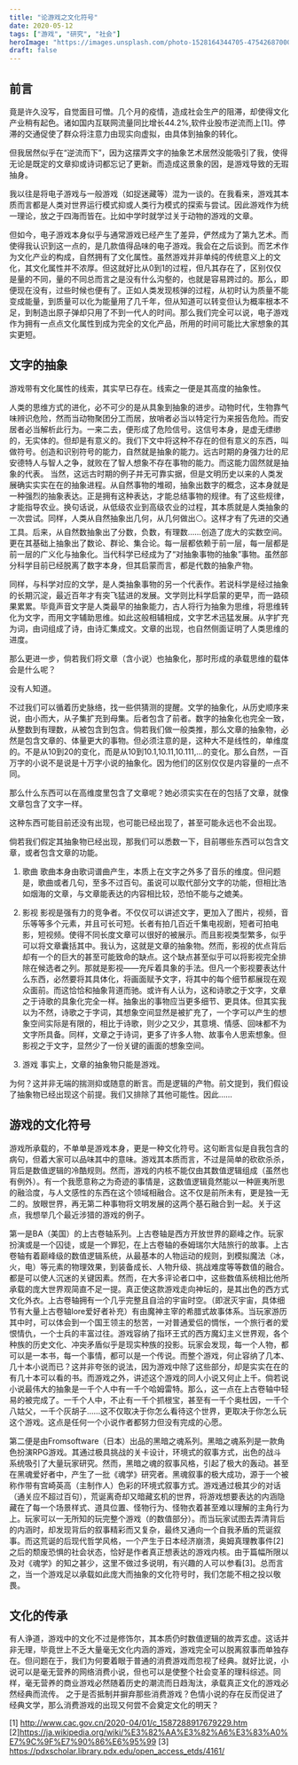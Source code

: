 ```yaml
---
title: "论游戏之文化符号"
date: 2020-05-12
tags: ["游戏", "研究", "社会"]
heroImage: "https://images.unsplash.com/photo-1528164344705-47542687000d?ixlib=rb-1.2.1&q=80&fm=jpg&crop=entropy&cs=tinysrgb&w=2000&fit=max&ixid=eyJhcHBfaWQiOjExNzczfQ"
draft: false
---
```


## 前言

竟是许久没写，自觉面目可憎。几个月的疫情，造成社会生产的阻滞，却使得文化产业稍有起色。诸如国内互联网流量同比增长44.2%,软件业股市逆流而上[1]。停滞的交通促使了群众将注意力由现实向虚拟，由具体到抽象的转化。

但我居然似乎在“逆流而下”，因为这摆弄文字的抽象艺术居然没能吸引了我，使得无论是既定的文章抑或诗词都忘记了更新。而造成这景象的因，是游戏导致的无瑕抽身。

我以往是将电子游戏与一般游戏（如捉迷藏等）混为一谈的。在我看来，游戏其本质而言都是人类对世界运行模式抑或人类行为模式的探索与尝试。因此游戏作为统一理论，放之于四海而皆在。比如中学时就学过关于动物的游戏的文章。

但如今，电子游戏本身似乎与通常游戏已经产生了差异，俨然成为了第九艺术。而使得我认识到这一点的，是几款值得品味的电子游戏。我会在之后谈到。而艺术作为文化产业的构成，自然拥有了文化属性。虽然游戏并非单纯的传统意义上的文化，其文化属性并不浓厚。但这就好比从0到1的过程，但凡其存在了，区别仅仅是量的不同，量的不同总而言之是没有什么沟壑的，也就是容易跨过的。那么，即便现在没有，过些时候也便有了。正如人类发现核弹的过程，从初时认为质量不能变成能量，到质量可以化为能量用了几千年，但从知道可以转变但认为概率根本不足，到制造出原子弹却只用了不到一代人的时间。那么我们完全可以说，电子游戏作为拥有一点点文化属性到成为完全的文化产品，所用的时间可能比大家想象的其实更短。

## 文字的抽象

游戏带有文化属性的线索，其实早已存在。线索之一便是其高度的抽象性。

人类的思维方式的进化，必不可少的是从具象到抽象的进步。动物时代，生物靠气味辨识危险，然而当动物聚团分工而居，放哨者必当以特定行为来报告危险。而安居者必当解析此行为。一来二去，便形成了危险信号。这信号本身，是虚无缥缈的，无实体的。但却是有意义的。我们下文中将这种不存在的但有意义的东西，叫做符号。创造和识别符号的能力，自然就是抽象的能力。远古时期的身强力壮的尼安德特人与智人之争，就败在了智人想象不存在事物的能力。而这能力固然就是抽象的代表。
当然，这远古时期的例子并无可靠实据，但是文明历史以来的人类发展确实实实在在的抽象进程。从自然事物的堆砌，抽象出数字的概念，这本身就是一种强烈的抽象表达。正是拥有这种表达，才能总结事物的规律。有了这些规律，才能指导农业。换句话说，从低级农业到高级农业的过程，其本质就是人类抽象的一次尝试。同样，人类从自然抽象出几何，从几何做出⚪。这样才有了先进的交通工具。后来，从自然数抽象出了分数，负数，有理数……创造了庞大的实数空间。更在其基础上抽象出了数论、群论、集合论。每一层都依赖于前一层，每一层都是前一层的广义化与抽象化。当代科学已经成为了“对抽象事物的抽象”事物。虽然部分科学目前已经脱离了数字本身，但其启蒙而言，都是代数的抽象产物。

同样，与科学对应的文学，是人类抽象事物的另一个代表作。若说科学是经过抽象的长期沉淀，最近百年才有突飞猛进的发展。文学则比科学启蒙的更早，而一路硕果累累。毕竟声音文字是人类最早的抽象能力，古人将行为抽象为思维，将思维转化为文字，而用文字辅助思维。如此这般相辅相成，文字艺术迅猛发展。从字扩充为词，由词组成了诗，由诗汇集成文。文章的出现，也自然侧面证明了人类思维的进度。

那么更进一步，倘若我们将文章（含小说）也抽象化，那时形成的承载思维的载体会是什么呢？

没有人知道。

不过我们可以循着历史脉络，找一些供猜测的提醒。文学的抽象化，从历史顺序来说，由小而大，从子集扩充到母集。后者包含了前者。数字的抽象化也完全一致，从整数到有理数，从被包含到包含。倘若我们做一般类推，那么文章的抽象物，必然是包含文章的、体量更大的事物。但必须注意的是，这种大不是线性的，单维度的。不是从10到20的变化，而是从10到10.1,10.11,10.111,...的变化。那么自然，一百万字的小说不是说是十万字小说的抽象化。因为他们的区别仅仅是内容量的一点不同。

那么什么东西可以在高维度里包含了文章呢？她必须实实在在的包括了文章，就像文章包含了文字一样。

这种东西可能目前还没有出现，也可能已经出现了，甚至可能永远也不会出现。

倘若我们假定其抽象物已经出现，那我们可以悉数一下，目前哪些东西可以包含文章，或者包含文章的功能。

1. 歌曲
歌曲本身由歌词谱曲产生，本质上在文字之外多了音乐的维度。但问题是，歌曲或者几句，至多不过百句。虽说可以取代部分文字的功能，但相比浩如烟海的文章，与文章能表达的内容相比较，恐怕不能与之媲美。

2. 影视
影视是强有力的竞争者。不仅仅可以讲述文字，更加入了图片，视频，音乐等等多个元素，并且可长可短。长者有拍几百近千集电视剧，短者可拍电影，短视频。使得不同长度文章可以很好的被展示。而且影视类型繁多，似乎可以将文章囊括其中。我认为，这就是文章的抽象物。然而，影视的优点背后却有一个的巨大的甚至可能致命的缺点。这个缺点甚至似乎可以将影视完全排除在候选者之列。那就是影视——充斥着具象的手法。但凡一个影视要表达什么东西，必然要将其具体化，将画面赋予文字，将其中的每个细节都展现在观众面前。而这恰恰和抽象背道而驰。或许有人认为，这和诗歌之于文字，文章之于诗歌的具象化完全一样。抽象出的事物应当更多细节、更具体。但其实我以为不然，诗歌之于字词，其想象空间显然是被扩充了，一个字可以产生的想象空间实际是有限的，相比于诗歌，则少之又少，其意境、情感、回味都不为文字所具备。同样，文章之于诗词，更多了许多人物、故事令人思索想象。但影视之于文字，显然少了一份关键的画面的想象空间。

3. 游戏
事实上，文章的抽象物只能是游戏。

为何？这并非无端的揣测抑或随意的断言。而是逻辑的产物。前文提到，我们假设了抽象物已经出现这个前提。我们又排除了其他可能性。因此……

## 游戏的文化符号

游戏所承载的，不单单是游戏本身，更是一种文化符号。这句断言似是自我包含的病句，但着大家可以品味其中的意味。游戏其本质而言，不过是简单的砍砍杀杀，背后是数值逻辑的冷酷规则。然而，游戏的内核不能仅由其数值逻辑组成（虽然也有例外）。有一个我愿意称之为奇迹的事情是，这数值逻辑竟然能以一种匪夷所思的融洽度，与人文感性的东西在这个领域相融合。这不仅是前所未有，更是独一无二的。放眼世界，再无第二种事物将文明发展的这两个基石融合到一起。关于这点，我想举几个最近涉猎的游戏的例子。

第一是BA（美国）的上古卷轴系列。上古卷轴是西方开放世界的巅峰之作。玩家扮演或是一个囚徒，或是一个罪犯，在上古卷轴的泰姆瑞尔大陆旅行的故事。上古卷轴有着巅峰级的数值逻辑系统，从最基本的人物运动的规则，到模拟魔法（冰，火，电）等元素的物理效果，到装备成长、人物升级、挑战难度等等数值的融合。都是可以使人沉迷的关键因素。然而，在大多评论者口中，这些数值系统相比他所承载的庞大世界观简直不足一提。真正使这款游戏走向神坛的，是其出色的西方式文化外衣。上古卷轴拥有一个几乎完整且自洽的宇宙时空。（即泯灭宇宙，具体细节有大量上古卷轴lore爱好者补充）有由魔神主宰的希腊式故事体系。当玩家游历其中时，可以体会到一个国王领主的愁苦，一对普通爱侣的惆怅，一个旅行者的爱恨情仇，一个士兵的丰富过往。游戏容纳了指环王式的西方魔幻主义世界观，各个种族的历史文化、冲突矛盾似乎是现实种族的投影。玩家会发现，每一个人物，都可以是一本书，每一个事情，都可以是一个传说。而整个游戏，何止容纳了几本、几十本小说而已？这并非夸张的说法，因为游戏中除了这些部分，却是实实在在的有几十本可以看的书。而游戏之外，讲述这个游戏的同人小说又何止上千。倘若说小说最伟大的抽象是一千个人中有一千个哈姆雷特。那么，这一点在上古卷轴中轻易的被完成了。一千个人中，不止有一千个抓根宝，甚至有一千个奥杜因，一千个八姑父，一千个灰胡子……这不仅取决于你怎么看待这个世界，更取决于你怎么玩这个游戏。这点是任何一个小说作者都努力但没有完成的心愿。


第二便是由Fromsoftware（日本）出品的黑暗之魂系列。黑暗之魂系列是一款角色扮演RPG游戏。其通过极具挑战的关卡设计，环境式的叙事方式，出色的战斗系统吸引了大量玩家研究。然而，黑暗之魂的叙事风格，引起了极大的轰动。甚至在黑魂爱好者中，产生了一批《魂学》研究者。黑魂叙事的极大成功，源于一个被称作带有宫崎英高（主制作人）色彩的环境式叙事方式。游戏通过极其少的对话（通关应不超过百句），荒诞离奇却又暗藏玄机的世界，将游戏想要表达的内涵隐藏在了每一个场景样式、道具位置、怪物行为、怪物衣着甚至难以理解的主角行为上。玩家可以一无所知的玩完整个游戏（的数值部分）。而当玩家试图去弄清背后的内涵时，却发现背后的叙事精彩而又复杂，最终又通向一个自我矛盾的荒诞叙事。而这荒诞的后现代哲学风格，一个产生于日本经济崩溃，奥姆真理教事件[2]之后的颓废恐惧的社会状态，恰好是作者真正想表达的游戏内核。由于篇幅所限以及对《魂学》的知之甚少，这里不做过多说明，有兴趣的人可以参看[3]。总而言之，当一个游戏足以承载如此庞大而抽象的文化符号时，我们怎能不相之投以敬畏。


## 文化的传承

有人诤道，游戏中的文化不过是修饰尔，其本质仍时数值逻辑的故弄玄虚。这话并非无理，毕竟世上不乏大量毫无文化内涵的游戏，游戏完全可以脱离叙事而单独存在。但问题在于，我们为何要着眼于普通的消费游戏而忽视了经典。就好比说，小说可以是毫无营养的网络消费小说，但也可以是使整个社会变革的理科综述。同样，毫无营养的商业游戏必然随着历史的潮流而日趋淘汰，承载真正文化的游戏必然经典而流传。
之于是否抵制并摒弃那些消费游戏？色情小说的存在反而促进了经典文学，那么消费游戏的出现又何尝不会奠定文化的明天？





[1] http://www.cac.gov.cn/2020-04/01/c_1587288917679229.htm
[2]https://ja.wikipedia.org/wiki/%E3%82%AA%E3%82%A6%E3%83%A0%E7%9C%9F%E7%90%86%E6%95%99
[3] https://pdxscholar.library.pdx.edu/open_access_etds/4161/